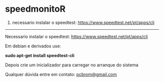 # speedmonitoR

1. necessario instalar o speedtest: https://www.speedtest.net/pt/apps/cli

-----------------------

Necessario instalar o speedtest: https://www.speedtest.net/pt/apps/cli

Em debian e derivados use:

**sudo apt-get install speedtest-cli**

Depois crie um inicializador para carregar no arranque do sistema

Qualquer dúvida entre em contato: pcbrom@gmail.com
